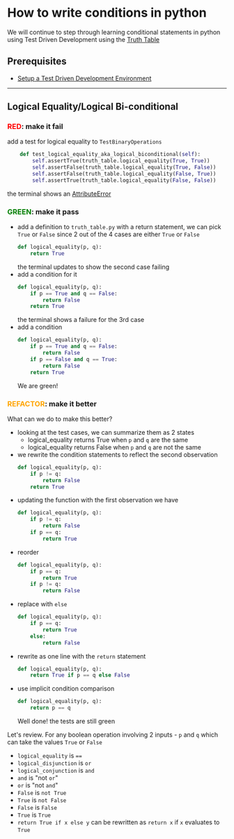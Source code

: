 # How to write conditions in python

We will continue to step through learning conditional statements in python using Test Driven Development using the [Truth Table](https://en.wikipedia.org/wiki/Truth_table)

## Prerequisites

- [Setup a Test Driven Development Environment](./TDD_SETUP.md)

---

## Logical Equality/Logical Bi-conditional

### <span style="color:red">**RED**</span>: make it fail

add a test for logical equality to `TestBinaryOperations`

```python
    def test_logical_equality_aka_logical_biconditional(self):
        self.assertTrue(truth_table.logical_equality(True, True))
        self.assertFalse(truth_table.logical_equality(True, False))
        self.assertFalse(truth_table.logical_equality(False, True))
        self.assertTrue(truth_table.logical_equality(False, False))
```

the terminal shows an [AttributeError](./01_ATTRIBUTE_ERROR.md)

### <span style="color:green">**GREEN**</span>: make it pass

- add a definition to `truth_table.py` with a return statement, we can pick `True` or `False` since 2 out of the 4 cases are either `True` or `False`
    ```python
    def logical_equality(p, q):
        return True
    ```
    the terminal updates to show the second case failing
- add a condition for it
    ```python
    def logical_equality(p, q):
        if p == True and q == False:
            return False
        return True
    ```
    the terminal shows a failure for the 3rd case
- add a condition
    ```python
    def logical_equality(p, q):
        if p == True and q == False:
            return False
        if p == False and q == True:
            return False
        return True
    ```
    We are green!

### <span style="color:orange">**REFACTOR**</span>: make it better

What can we do to make this better?

- looking at the test cases, we can summarize them as 2 states
    - logical_equality returns True when `p` and `q` are the same
    - logical_equality returns False when `p` and `q` are not the same
- we rewrite the condition statements to reflect the second observation
    ```python
    def logical_equality(p, q):
        if p != q:
            return False
        return True
    ```
- updating the function with the first observation we have
    ```python
    def logical_equality(p, q):
        if p != q:
            return False
        if p == q:
            return True
    ```
- reorder
    ```python
    def logical_equality(p, q):
        if p == q:
            return True
        if p != q:
            return False
    ```
- replace with `else`
    ```python
    def logical_equality(p, q):
        if p == q:
            return True
        else:
            return False
    ```
- rewrite as one line with the `return` statement
    ```python
    def logical_equality(p, q):
        return True if p == q else False
    ```
- use implicit condition comparison
    ```python
    def logical_equality(p, q):
        return p == q
    ```
    Well done! the tests are still green

Let's review. For any boolean operation involving 2 inputs - `p` and `q` which can take the values `True` or `False`
- `logical_equality` is `==`
- `logical_disjunction` is `or`
- `logical_conjunction` is `and`
- `and` is "not `or`"
- `or` is "not `and`"
- `False` is `not True`
- `True` is `not False`
- `False` is `False`
- `True` is `True`
- `return True if x else y` can be rewritten as `return x` if `x` evaluates to `True`